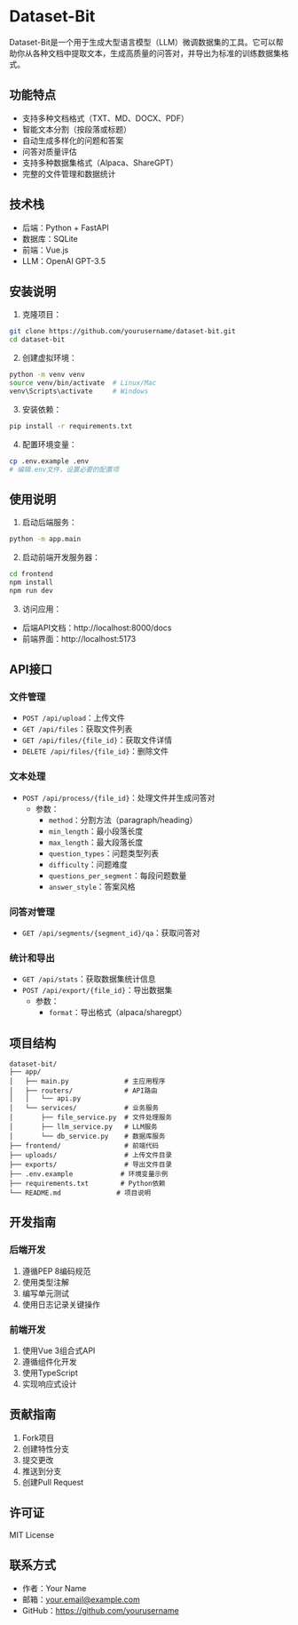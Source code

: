 # Dataset-Bit

Dataset-Bit是一个用于生成大型语言模型（LLM）微调数据集的工具。它可以帮助你从各种文档中提取文本，生成高质量的问答对，并导出为标准的训练数据集格式。

## 功能特点

- 支持多种文档格式（TXT、MD、DOCX、PDF）
- 智能文本分割（按段落或标题）
- 自动生成多样化的问题和答案
- 问答对质量评估
- 支持多种数据集格式（Alpaca、ShareGPT）
- 完整的文件管理和数据统计

## 技术栈

- 后端：Python + FastAPI
- 数据库：SQLite
- 前端：Vue.js
- LLM：OpenAI GPT-3.5

## 安装说明

1. 克隆项目：
```bash
git clone https://github.com/yourusername/dataset-bit.git
cd dataset-bit
```

2. 创建虚拟环境：
```bash
python -m venv venv
source venv/bin/activate  # Linux/Mac
venv\Scripts\activate     # Windows
```

3. 安装依赖：
```bash
pip install -r requirements.txt
```

4. 配置环境变量：
```bash
cp .env.example .env
# 编辑.env文件，设置必要的配置项
```

## 使用说明

1. 启动后端服务：
```bash
python -m app.main
```

2. 启动前端开发服务器：
```bash
cd frontend
npm install
npm run dev
```

3. 访问应用：
- 后端API文档：http://localhost:8000/docs
- 前端界面：http://localhost:5173

## API接口

### 文件管理
- `POST /api/upload`：上传文件
- `GET /api/files`：获取文件列表
- `GET /api/files/{file_id}`：获取文件详情
- `DELETE /api/files/{file_id}`：删除文件

### 文本处理
- `POST /api/process/{file_id}`：处理文件并生成问答对
  - 参数：
    - `method`：分割方法（paragraph/heading）
    - `min_length`：最小段落长度
    - `max_length`：最大段落长度
    - `question_types`：问题类型列表
    - `difficulty`：问题难度
    - `questions_per_segment`：每段问题数量
    - `answer_style`：答案风格

### 问答对管理
- `GET /api/segments/{segment_id}/qa`：获取问答对

### 统计和导出
- `GET /api/stats`：获取数据集统计信息
- `POST /api/export/{file_id}`：导出数据集
  - 参数：
    - `format`：导出格式（alpaca/sharegpt）

## 项目结构

```
dataset-bit/
├── app/
│   ├── main.py              # 主应用程序
│   ├── routers/             # API路由
│   │   └── api.py
│   └── services/            # 业务服务
│       ├── file_service.py  # 文件处理服务
│       ├── llm_service.py   # LLM服务
│       └── db_service.py    # 数据库服务
├── frontend/                # 前端代码
├── uploads/                 # 上传文件目录
├── exports/                 # 导出文件目录
├── .env.example            # 环境变量示例
├── requirements.txt        # Python依赖
└── README.md              # 项目说明
```

## 开发指南

### 后端开发
1. 遵循PEP 8编码规范
2. 使用类型注解
3. 编写单元测试
4. 使用日志记录关键操作

### 前端开发
1. 使用Vue 3组合式API
2. 遵循组件化开发
3. 使用TypeScript
4. 实现响应式设计

## 贡献指南

1. Fork项目
2. 创建特性分支
3. 提交更改
4. 推送到分支
5. 创建Pull Request

## 许可证

MIT License

## 联系方式

- 作者：Your Name
- 邮箱：your.email@example.com
- GitHub：https://github.com/yourusername 